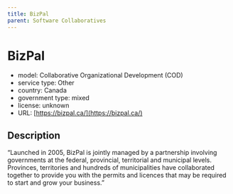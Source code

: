 ```yaml
---
title: BizPal
parent: Software Collaboratives
---
```


# BizPal

- model: Collaborative Organizational Development (COD)
- service type: Other
- country: Canada
- government type: mixed
- license: unknown
- URL: [https://bizpal.ca/](https://bizpal.ca/)

## Description

“Launched in 2005, BizPal is jointly managed by a partnership involving governments at the federal, provincial, territorial and municipal levels. Provinces, territories and hundreds of municipalities have collaborated together to provide you with the permits and licences that may be required to start and grow your business.”
